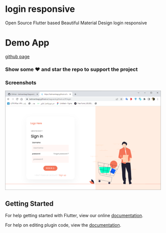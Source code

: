 # login responsive

Open Source Flutter based Beautiful Material Design login responsive

# Demo App

[github page](https://behnambagi.github.io/bagvand.github.io/#/login)



### Show some :heart: and star the repo to support the project

### Screenshots

![login responsive](https://raw.githubusercontent.com/behnambagi/login_responsive/4e4cece07caf02e49dca4d2d1534df92ab4acb08/assets/images/DesktopWeb.png)


## Getting Started

For help getting started with Flutter, view our online
[documentation](http://flutter.io/).

For help on editing plugin code, view the [documentation](https://flutter.io/platform-plugins/#edit-code).
